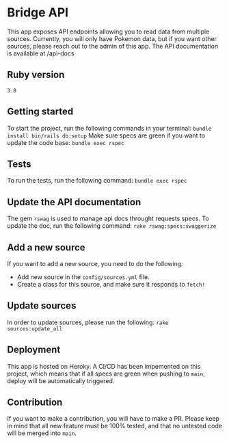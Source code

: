 # Bridge API
This app exposes API endpoints allowing you to read data from multiple sources.
Currently, you will only have Pokemon data, but if you want other sources, please reach out to the admin of this app.
The API documentation is available at /api-docs
## Ruby version
`3.0`

## Getting started
To start the project, run the following commands in your terminal:
`
bundle install
bin/rails db:setup
`
Make sure specs are green if you want to update the code base:
`bundle exec rspec`

## Tests
To run the tests, run the following command:
`bundle exec rspec`

## Update the API documentation
The gem `rswag` is used to manage api docs throught requests specs. To update the doc, run the following command:
`rake rswag:specs:swaggerize`

## Add a new source
If you want to add a new source, you need to do the following:
 - Add new source in the `config/sources.yml` file.
 - Create a class for this source, and make sure it responds to `fetch!`

## Update sources
In order to update sources, please run the following:
`rake sources:update_all`

## Deployment
This app is hosted on Heroky. A CI/CD has been impemented on this project, which means that if all specs are green when pushing to `main`, deploy will be automatically triggered.

## Contribution
If you want to make a contribution, you will have to make a PR. Please keep in mind that all new feature must be 100% tested, and that no untested code will be merged into `main`.
